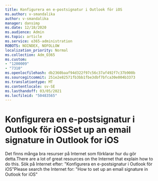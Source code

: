 ```yaml
---
title: Konfigurera en e-postsignatur i Outlook för iOS
ms.author: v-smandalika
author: v-smandalika
manager: dansimp
ms.date: 12/18/2020
ms.audience: Admin
ms.topic: article
ms.service: o365-administration
ROBOTS: NOINDEX, NOFOLLOW
localization_priority: Normal
ms.collection: Adm_O365
ms.custom:
- "1200009"
- "7310"
ms.openlocfilehash: db2360baaf94d322f97c56c37af492f7c37b900b
ms.sourcegitcommit: 251e2e82571fb3bb1fbe3dbf7bfca30e004b3373
ms.translationtype: MT
ms.contentlocale: sv-SE
ms.lasthandoff: 03/05/2021
ms.locfileid: "50483565"
---
```

# <a name="set-up-an-email-signature-in-outlook-for-ios"></a><span data-ttu-id="55673-102">Konfigurera en e-postsignatur i Outlook för iOS</span><span class="sxs-lookup"><span data-stu-id="55673-102">Set up an email signature in Outlook for iOS</span></span>

<span data-ttu-id="55673-103">Det finns många bra resurser på Internet som förklarar hur du gör detta.</span><span class="sxs-lookup"><span data-stu-id="55673-103">There are a lot of great resources on the Internet that explain how to do this.</span></span> <span data-ttu-id="55673-104">Sök på Internet efter: "Konfigurera en e-postsignatur i Outlook för iOS"</span><span class="sxs-lookup"><span data-stu-id="55673-104">Please search the Internet for: "How to set up an email signature in Outlook for iOS"</span></span>